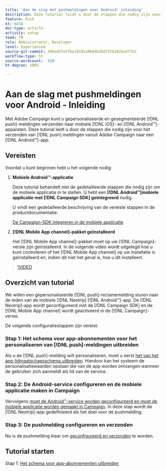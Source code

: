 ```yaml
---
title: 'Aan de slag met pushmeldingen voor Android: inleiding'
description: Deze tutorial leidt u door de stappen die nodig zijn voor het verzenden van pushmeldingen vanuit Adobe Campaign en het ontvangen van deze meldingen in uw Android™-app.
feature: Push
kt: 6438
doc-type: article
activity: setup
team: TM
role: Administrator, Developer
level: Experienced
source-git-commit: 39bed2fe5fbe19101a9684b29d73f61026ad77b2
workflow-type: ht
source-wordcount: '318'
ht-degree: 100%

---
```


# Aan de slag met pushmeldingen voor Android - Inleiding

Met Adobe Campaign kunt u gepersonaliseerde en gesegmenteerde [!DNL push]-meldingen verzenden naar mobiele [!DNL iOS]- en [!DNL Android™]-apparaten. Deze tutorial leidt u door de stappen die nodig zijn voor het verzenden van [!DNL push] meldingen vanuit Adobe Campaign naar een [!DNL Android™]-app.

## Vereisten

Voordat u kunt beginnen hebt u het volgende nodig:

1) **Mobiele Android™-applicatie**

   Deze tutorial behandelt niet de gedetailleerde stappen die nodig zijn om de mobiele applicatie in te stellen. U hebt een **[!DNL Android™]mobiele applicatie met [!DNL Campaign SDK] geïntegreerd** nodig.

   U vindt een gedetailleerde beschrijving van de vereiste stappen in de productdocumentatie:

   [De Campaign-SDK integreren in de mobiele applicatie](https://experienceleague.adobe.com/docs/campaign-classic/using/sending-messages/sending-push-notifications/integrating-campaign-sdk-into-the-mobile-application.html?lang=nl)

2) **[!DNL Mobile App channel]-pakket geïnstalleerd**

   Het [!DNL Mobile App channel]-pakket moet op uw [!DNL Campaign]-versie zijn geïnstalleerd. In de volgende video wordt uitgelegd hoe u kunt controleren of het [!DNL Mobile App channel] op uw installatie is geïnstalleerd en, indien dit niet het geval is, hoe u dit installeert.

>[!VIDEO](https://video.tv.adobe.com/v/326544?quality=12)

## Overzicht van tutorial

We willen een gepersonaliseerde [!DNL push]-reclamemelding sturen naar de leden van de mobiele [!DNL Neotrip] [!DNL Android™]-app. De [!DNL Neotrip]-app wordt geconfigureerd met de [!DNL Campaign SDK] en de [!DNL Mobile App channel] wordt geactiveerd in de [!DNL Campaign]-versie.

De volgende configuratiestappen zijn vereist:

### Stap 1: Het schema voor app-abonnementen voor het personaliseren van [!DNL push]-meldingen uitbreiden

Als u de [!DNL push]-melding wilt personaliseren, moet u eerst [het van het app-lidmaatschapsschema uitbreiden](/help/tutorial-get-started-with-push-notifications-for-android/extend-the-app-subscription-schema.md). Hierdoor kan het systeem de personalisatiewaarden opslaan die van de app worden ontvangen wanneer de gebruiker zich aanmeldt als lid van de service.

### Stap 2: De Android-service configureren en de mobiele applicatie maken in Campaign

Vervolgens [moet de Android™-service worden geconfigureerd en moet de mobiele applicatie worden gemaakt in Campaign](/help/tutorial-get-started-with-push-notifications-for-android/configure-an-android-service-in-campaign.md). In deze stap wordt de [!DNL Neotrip]-app gedefinieerd als het doel voor de pushmelding.

### Stap 3: De pushmelding configureren en verzenden

Nu is de pushmelding klaar om [geconfigureerd en verzonden](/help/tutorial-get-started-with-push-notifications-for-android/configure-and-send-push-notifications.md) te worden.

## Tutorial starten

Stap 1: [Het schema voor app-abonnementen uitbreiden](/help/tutorial-get-started-with-push-notifications-for-android/extend-the-app-subscription-schema.md)
